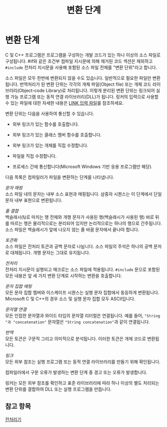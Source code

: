 ﻿---
title: 변환 단계
ms.date: 10/18/2018
helpviewer_keywords:
- translation phases
- preprocessor, translation
- translation, compiler process
- preprocessor
- file translation [C++], compiler process
- files [C++], translation
ms.assetid: a7f7a8c9-e8ba-4321-9e50-ebfbbdcce9db
ms.openlocfilehash: 75fc7f7c768094d90d41840fc47effa8179556fb
ms.sourcegitcommit: 6052185696adca270bc9bdbec45a626dd89cdcdd
ms.translationtype: MT
ms.contentlocale: ko-KR
ms.lasthandoff: 10/31/2018
ms.locfileid: "50512988"
---
# <a name="phases-of-translation"></a>변환 단계

C 및 C++ 프로그램은 프로그램을 구성하는 개발 코드가 있는 하나 이상의 소스 파일로 구성됩니다. #if와 같은 조건부 컴파일 지시문에 의해 제거된 코드 섹션은 제외하고 `#include` 전처리 지시문을 사용해 포함된 소스 파일 전체를 "변환 단위"라고 합니다.

소스 파일은 모두 한번에 변환되지 않을 수도 있습니다. 일반적으로 필요한 파일만 변환됩니다. 번역처리가 된 변환 단위는 각각의 개체 파일(Object file) 또는 개체 코드 라이브러리(Object-code Library)로 처리됩니다. 이렇게 분리된 변환 단위는 링크되어 실행 가능 프로그램 또는 동적 연결 라이브러리(DLL)가 됩니다. 링커의 입력으로 사용할 수 있는 파일에 대한 자세한 내용은 [LINK 입력 파일](../build/reference/link-input-files.md)를 참조하세요.

변환 단위는 다음을 사용하여 통신할 수 있습니다.

- 외부 링크가 있는 함수를 호출합니다.

- 외부 링크가 있는 클래스 멤버 함수를 호출합니다.

- 외부 링크가 있는 개체를 직접 수정합니다.

- 파일을 직접 수정합니다.

- 프로세스 간에 통신합니다(Microsoft Windows 기반 응용 프로그램만 해당).

다음 목록은 컴파일러가 파일을 변환하는 단계를 나타냅니다.

*문자 매핑*<br/>
소스 파일 내의 문자는 내부 소스 표현과 매핑됩니다. 삼중자 시퀀스는 이 단계에서 단일 문자 내부 표현으로 변환됩니다.

*줄 결합*<br/>
백슬래시(**\\**)로 마치는 행 전체와 개행 문자가 사용된 행(백슬래시가 사용된 행) 바로 뒤를 따르는 행은 물리적으로는 분리되어 있지만 논리적으로는 하나의 행으로 간주됩니다. 소스 파일은 백슬래시가 앞에 나오지 않는 줄 바꿈 문자에서 끝나야 합니다.

*토큰화*<br/>
소스 파일은 전처리 토큰과 공백 문자로 나뉩니다. 소스 파일의 주석은 하나의 공백 문자로 대체됩니다. 개행 문자는 그대로 유지됩니다.

*전처리*<br/>
전처리 지시문이 실행되고 매크로는 소스 파일에 적용됩니다. `#include` 문으로 포함된 모든 내용은 앞 세 가지 변환 단계로 시작하는 변환을 호출합니다.

*문자 집합 매핑*<br/>
모든 문자 집합 멤버와 이스케이프 시퀀스는 실행 문자 집합에서 동등하게 변환됩니다. Microsoft C 및 C++의 경우 소스 및 실행 문자 집합 모두 ASCII입니다.

*문자열 연결*<br/>
모든 인접한 문자열과 와이드 타입의 문자열 리터럴은 연결됩니다. 예를 들어, `"String "과 "concatenation"` 문자열은 `"String concatenation"`과 같이 연결됩니다.

*번역*<br/>
모든 토큰은 구문적 그리고 의미적으로 분석됩니다. 이러한 토큰은 개체 코드로 변환됩니다.

*링크*<br/>
모든 외부 참조는 실행 프로그램 또는 동적 연결 라이브러리를 만들기 위해 확인됩니다.

컴파일러에서 구문 오류가 발생하는 변환 단계 중 경고 또는 오류가 발생합니다.

링커는 모든 외부 참조를 확인하고 표준 라이브러리에 따라 하나 이상의 별도 처리되는 변환 단위를 결합하여 DLL 또는 실행 프로그램을 만듭니다.

## <a name="see-also"></a>참고 항목

[전처리기](../preprocessor/preprocessor.md)
